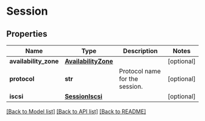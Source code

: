 # Session

## Properties
Name | Type | Description | Notes
------------ | ------------- | ------------- | -------------
**availability_zone** | [**AvailabilityZone**](AvailabilityZone.md) |  | [optional] 
**protocol** | **str** | Protocol name for the session. | [optional] 
**iscsi** | [**SessionIscsi**](SessionIscsi.md) |  | [optional] 

[[Back to Model list]](../README.md#documentation-for-models) [[Back to API list]](../README.md#documentation-for-api-endpoints) [[Back to README]](../README.md)

